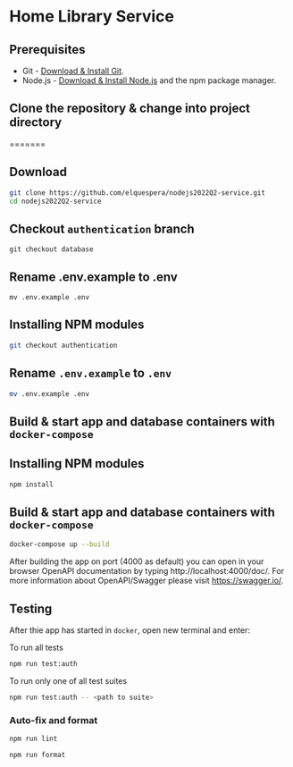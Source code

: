 # Home Library Service

## Prerequisites

- Git - [Download & Install Git](https://git-scm.com/downloads).
- Node.js - [Download & Install Node.js](https://nodejs.org/en/download/) and the npm package manager.

## Clone the repository & change into project directory
=======
## Download

```bash
git clone https://github.com/elquespera/nodejs2022Q2-service.git
cd nodejs2022Q2-service
```

## Checkout `authentication` branch

```
git checkout database
```

## Rename .env.example to .env

```
mv .env.example .env
```


## Installing NPM modules

```bash
git checkout authentication
```

## Rename `.env.example` to `.env`

```bash
mv .env.example .env
```

## Build & start app and database containers with `docker-compose`

## Installing NPM modules

```bash
npm install
```

## Build & start app and database containers with `docker-compose`

```bash
docker-compose up --build
```

After building the app on port (4000 as default) you can open
in your browser OpenAPI documentation by typing http://localhost:4000/doc/.
For more information about OpenAPI/Swagger please visit https://swagger.io/.

## Testing

After thie app has started in `docker`, open new terminal and enter:

To run all tests

```bash
npm run test:auth
```

To run only one of all test suites

```bash
npm run test:auth -- <path to suite>
```

### Auto-fix and format

```bash
npm run lint
```

```bash
npm run format
```
